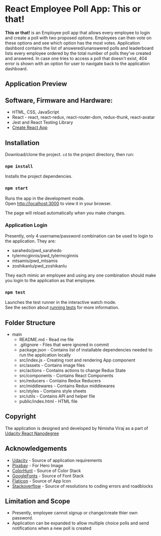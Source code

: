 # React Employee Poll App: This or that!

**This or that!** is an Employee poll app that allows every employee to login and create a poll with two proposed options. Employees can then vote on these options and see which option has the most votes. Application dashbord contains the list of answered/unanswered polls and leaderboard lists every employee ordered by the total number of polls they've created and answered. In case one tries to access a poll that doesn't exist, 404 error is shown with an option for user to navigate back to the application dashboard.

## Application Preview



## Software, Firmware and Hardware:

* HTML, CSS, JavaScript
* React - react, react-redux, react-router-dom, redux-thunk, react-avatar
* Jest and React Testing Library
* [Create React App](https://github.com/facebook/create-react-app)

## Installation

Download/clone the project. `cd` to the project directory, then run:

### `npm install`

Installs the project dependencies.

### `npm start`

Runs the app in the development mode.\
Open [http://localhost:3000](http://localhost:3000) to view it in your browser.

The page will reload automatically when you make changes.

### Application Login

Presently, only 4 username/password combination can be used to login to the application. They are:
  * sarahedo/pwd_sarahedo
  * tylermcginnis/pwd_tylermcginnis
  * mtsamis/pwd_mtsamis
  * zoshikanlu/pwd_zoshikanlu

They each mimic an employee and using any one combination should make you login to the application as that employee.

### `npm test`

Launches the test runner in the interactive watch mode.\
See the section about [running tests](https://facebook.github.io/create-react-app/docs/running-tests) for more information.

## Folder Structure

* main
  * README.md - Read me file
  * .gitignore - Files that were ignored in commit
  * package.json - Contains list of installable dependencies needed to run the application locally
  * src/index.js - Creating root and rendering App component
  * src/assets - Contains image files
  * src/actions - Contains actions to change Redux State
  * src/components - Contains React Components
  * src/reducers - Contains Redux Reducers
  * src/middlewares - Contains Redux middlewares
  * src/styles - Contains style sheets
  * src/utils - Contains API and helper file
  * public/index.html - HTML file

## Copyright

The application is designed and developed by Nimisha Viraj as a part of [Udacity React Nanodegree](https://www.udacity.com/)

## Acknowledgements

* [Udacity](https://udacity.com) - Source of application requirements
* [Pixabay](https://pixabay.com/) - For Hero Image
* [ColorHunt](https://colorhunt.co/) - Source of Color Stack
* [GoogleFonts](https://fonts.google.com/) - Source of Font Stack
* [Flaticon](https://www.flaticon.com/) - Source of App Icon
* [Stackoverflow](https://stackoverflow.com/) - Source of resolutions to coding errors and roadblocks

## Limitation and Scope

* Presently, employee cannot signup or change/create thier own password.
* Application can be expanded to allow multiple choice polls and send notifications when a new poll is created
